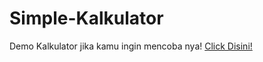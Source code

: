 # Simple-Kalkulator

Demo Kalkulator jika kamu ingin mencoba nya!
[Click Disini!](https://jsfiddle.net/0y37hjn6/)
